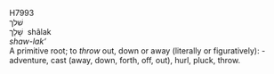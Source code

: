 <body>
  <p>H7993<br>  שׁלך  <br> שָׁלַך  ‎  shâlak  <br><i>shaw-lak‘ </i><br>A primitive root; to <i>throw</i> out, down or away (literally or figuratively): - adventure, cast (away, down, forth, off, out), hurl, pluck, throw.<br></p>
 </body>